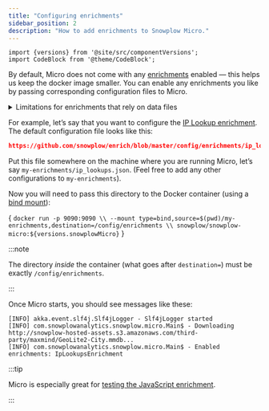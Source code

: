 ```yaml
---
title: "Configuring enrichments"
sidebar_position: 2
description: "How to add enrichments to Snowplow Micro."
---
```


```mdx-code-block
import {versions} from '@site/src/componentVersions';
import CodeBlock from '@theme/CodeBlock';
```

By default, Micro does not come with any [enrichments](/docs/enriching-your-data/available-enrichments/index.md) enabled — this helps us keep the docker image smaller. You can enable any enrichments you like by passing corresponding configuration files to Micro.

<details>
<summary>Limitations for enrichments that rely on data files</summary>

Some enrichments require data files (e.g. a database of IPs).

The Enrich application in a full Snowplow pipeline will automatically download and periodically update these files. However, Micro will only download them once. You can always restart Micro to get a fresher copy of the files.

Also, the Enrich application supports files located in S3 and GCS with the `s3://` and `gs://` schemes respectively. Micro currently only supports `http://` and `https://`. You can often rewrite the URL to make it work:
* `s3://my-bucket/x/y` → `https://my-bucket.s3.amazonaws.com/x/y`
* `gs://my-bucket/x/y` → `https://storage.googleapis.com/my-bucket/x/y`

</details>

For example, let’s say that you want to configure the [IP Lookup enrichment](/docs/enriching-your-data/available-enrichments/ip-lookup-enrichment/index.md). The default configuration file looks like this:

```json reference
https://github.com/snowplow/enrich/blob/master/config/enrichments/ip_lookups.json
```

Put this file somewhere on the machine where you are running Micro, let’s say `my-enrichments/ip_lookups.json`. (Feel free to add any other configurations to `my-enrichments`).

Now you will need to pass this directory to the Docker container (using a [bind mount](https://docs.docker.com/storage/bind-mounts/)):

<CodeBlock language="bash">{
`docker run -p 9090:9090 \\
  --mount type=bind,source=$(pwd)/my-enrichments,destination=/config/enrichments \\
  snowplow/snowplow-micro:${versions.snowplowMicro}`
}</CodeBlock>

:::note

The directory _inside_ the container (what goes after `destination=`) must be exactly `/config/enrichments`.

:::

Once Micro starts, you should see messages like these:

```
[INFO] akka.event.slf4j.Slf4jLogger - Slf4jLogger started
[INFO] com.snowplowanalytics.snowplow.micro.Main$ - Downloading http://snowplow-hosted-assets.s3.amazonaws.com/third-party/maxmind/GeoLite2-City.mmdb...
[INFO] com.snowplowanalytics.snowplow.micro.Main$ - Enabled enrichments: IpLookupsEnrichment
```

:::tip

Micro is especially great for [testing the JavaScript enrichment](/docs/enriching-your-data/available-enrichments/custom-javascript-enrichment/testing/index.md).

:::
